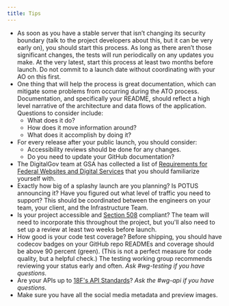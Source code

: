 ```yaml
---
title: Tips
---
```


* As soon as you have a stable server that isn’t changing its security boundary (talk to the project developers about this, but it can be very early on), you should start this process. As long as there aren’t those significant changes, the tests will run periodically on any updates you make. At the very latest, start this process at least two months before launch. Do not commit to a launch date without coordinating with your AO on this first.
* One thing that will help the process is great documentation, which can mitigate some problems from occurring during the ATO process. Documentation, and specifically your README, should reflect a high level narrative of the architecture and data flows of the application. Questions to consider include:
    * What does it do?
    * How does it move information around?
    * What does it accomplish by doing it?
* For every release after your public launch, you should consider:
    * Accessibility reviews should be done for any changes.
    * Do you need to update your GitHub documentation?
* The DigitalGov team at GSA has collected a list of [Requirements for Federal Websites and Digital Services](http://www.digitalgov.gov/resources/checklist-of-requirements-for-federal-digital-services/) that you should familiarize yourself with.
* Exactly how big of a splashy launch are you planning? Is POTUS announcing it? Have you figured out what level of traffic you need to support? This should be coordinated between the engineers on your team, your client, and the Infrastructure Team.
* Is your project accessible and [Section 508](../../laws/508/) compliant? The team will need to incorporate this throughout the project, but you'll also need to set up a review at least two weeks before launch.
* How good is your code test coverage? Before shipping, you should have codecov badges on your GitHub repo READMEs and coverage should be above 90 percent (green). (This is not a perfect measure for code quality, but a helpful check.) The testing working group recommends reviewing your status early and often. _Ask #wg-testing if you have questions._
* Are your APIs up to [18F's API Standards](https://github.com/18f/api-standards)? _Ask the #wg-api if you have questions._
* Make sure you have all the social media metadata and preview images.
